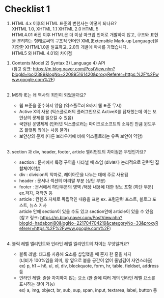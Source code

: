 # Checklist 1

1. HTML 4.x 이후의 HTML 표준의 변천사는 어떻게 되나요? <br> 
  XHTML 1.0, XHTML 1.1 XHTML 2.0 HTML 5  <br> 
  HTML4.01 버전 이후 HTML은 더 이상 마크업 언어로 개발하지 않고, 
  구조와 표현을 분리하는 형태로써의 구조적 언어인 XML(Extensible Mark-up Language)을 지향한 XHTML1.0을 발표하고, 2.0의 개발에 박차를 가했습니다. <br>
  HTML5 와 HTML 4.01의 차이점 <br> 
  1) Contents Model 2) Syntax 3) Language 4) API <br>
  (참고 링크: https://m.blog.naver.com/PostView.nhn?blogId=lool2389&logNo=220895161420&proxyReferer=https:%2F%2Fwww.google.com%2F)
  <br><br>
2. MS와 IE는 왜 역사의 죄인이 되었을까요? <br>
   - 웹 표준을 준수하지 않음 (익스플로러 8까지 웹 표준 무시) <br>
   - Active X의 사용 (익스플로러의 플러그인으로 ActiveX를 탑재했는데 이는 보안상의 문제를 일으킬 수 있음) <br>
   - 국한된 운영체제 (인터넷 익스플로러는 마이크로소프트의 소유인 만큼 윈도우즈 플랫폼 외에는 사용 불가) <br>
   - 보안상의 문제 (다른 브라우저에 비해 익스플로러는 유독 보안이 약함)
   <br><br>
3. section 과 div, header, footer, article 엘리먼트의 차이점은 무엇인가요?<br>
   - section : 문서에서 특정 구역을 나타낼 때 쓰임 (div보다 논리적으로 관련된 집합체여야함) <br>
   - div : division의 약자로, 레이아웃을 나누는 데에 주로 사용됨<br>
   - header : 문서나 섹션의 머리말 부분 (상단 부분)<br>
   - footer : 문서에서 하단부분의 영역 /해당 내용에 대한 정보 포함 (하단 부분) ex.저자, 저작권 등 <br>
   - article : 컨텐츠 자체로 독립적인 내용을 표현 ex. 포럼관련 포스트, 블로그 포스트, 뉴스 기사<br>
   article 안에 section이 있을 수도 있고 section안에 article이 있을 수 있음<br>
   (참고 링크: https://m.blog.naver.com/PostView.nhn?blogId=hadaboni80&logNo=221704704219&categoryNo=33&proxyReferer=https:%2F%2Fwww.google.com%2F)
   <br><br>

4. 블럭 레벨 엘리먼트와 인라인 레벨 엘리먼트의 차이는 무엇일까요? <br>
   - 블록 레벨: 태그를 사용해  요소를 삽입했을 때 혼자 한 줄을 차지 <br>
    (너비가 100%임을 의미, 양 옆으로 붙을 공간이 없어 줄넘김이 자연스러움) <br>
   ex) p, h1 ~ h6, ul, ol, div, blockquote, form, hr, table, fieldset, address 등 <br>
   - 인라인 레벨: 줄을 차지하지 않는 요소 (한 줄에 여러 개의 인라인 레벨 요소를 표시하는 것이 가능) <br>
   ex) a, img, object, br, sub, sup, span, input, textarea, label, button 등 <br><br>
